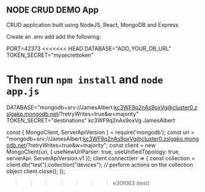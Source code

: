 ## NODE CRUD DEMO App

CRUD application built using NodeJS, React, MongoDB and Express

Create an .env add add the following:

PORT=42373
<<<<<<< HEAD
DATABASE="ADD_YOUR_DB_URL"
TOKEN_SECRET="mysecrettoken"

Then run `npm install` and `node app.js`
=======
DATABASE="mongodb+srv://JamesAlbert:kc3WF9q2nAs9oxVg@cluster0.zslgako.mongodb.net/?retryWrites=true&w=majority"
TOKEN_SECRET="destinations"
kc3WF9q2nAs9oxVg
JamesAlbert


const { MongoClient, ServerApiVersion } = require('mongodb');
const uri = "mongodb+srv://JamesAlbert:kc3WF9q2nAs9oxVg@cluster0.zslgako.mongodb.net/?retryWrites=true&w=majority";
const client = new MongoClient(uri, { useNewUrlParser: true, useUnifiedTopology: true, serverApi: ServerApiVersion.v1 });
client.connect(err => {
  const collection = client.db("test").collection("devices");
  // perform actions on the collection object
  client.close();
});
>>>>>>> e30f063 (test)
